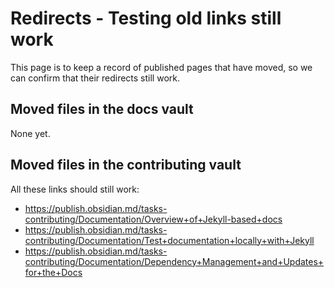 # Redirects - Testing old links still work

This page is to keep a record of published pages that have moved, so we can confirm that their redirects still work.

## Moved files in the docs vault

None yet.

## Moved files in the contributing vault

All these links should still work:

- <https://publish.obsidian.md/tasks-contributing/Documentation/Overview+of+Jekyll-based+docs>
- <https://publish.obsidian.md/tasks-contributing/Documentation/Test+documentation+locally+with+Jekyll>
- <https://publish.obsidian.md/tasks-contributing/Documentation/Dependency+Management+and+Updates+for+the+Docs>
